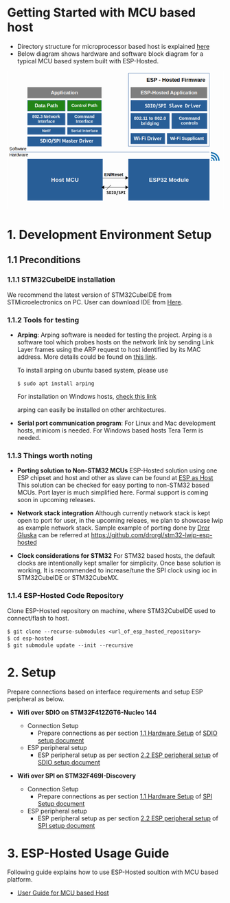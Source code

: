 # Getting Started with MCU based host
- Directory structure for microprocessor based host is explained [here](directory_structure.md)
- Below diagram shows hardware and software block diagram for a typical MCU based system built with ESP-Hosted.

![ESP-Hosted Block Diagram](./MCU_based_design.png)

# 1. Development Environment Setup

## 1.1 Preconditions

### 1.1.1 STM32CubeIDE installation

We recommend the latest version of STM32CubeIDE from STMicroelectronics on PC. User can download IDE from [Here](https://www.st.com/en/development-tools/stm32cubeide.html#get-software).

### 1.1.2 Tools for testing
* **Arping**:
	Arping software is needed for testing the project.
	Arping is a software tool which probes hosts on the network link by sending Link Layer frames using the ARP request to host identified by its MAC address. More details could be found on [this link](https://devconnected.com/arping-command-on-linux-explained/).

	To install arping on ubuntu based system, please use
	```
	$ sudo apt install arping
	```
	For installation on Windows hosts, [check this link](https://elifulkerson.com/projects/arp-ping.php)

	arping can easily be installed on other architectures.

* **Serial port communication program**:
	For Linux and Mac development hosts, minicom is needed. For Windows based hosts Tera Term is needed.

### 1.1.3 Things worth noting
* **Porting solution to Non-STM32 MCUs**
	ESP-Hosted solution using one ESP chipset and host and other as slave can be found at [ESP as Host](https://github.com/espressif/esp-hosted/issues/186#issuecomment-1429252815)
	This solution can be checked for easy porting to non-STM32 based MCUs. Port layer is much simplified here. Formal support is coming soon in upcoming releases.

* **Network stack integration**
	Although currently network stack is kept open to port for user, in the upcoming releaes, we plan to showcase lwip as example network stack.
	Sample example of porting done by [Dror Gluska](https://github.com/drorgl) can be referred at https://github.com/drorgl/stm32-lwip-esp-hosted

* **Clock considerations for STM32**
	For STM32 based hosts, the default clocks are intentionally kept smaller for simplicity. Once base solution is working, It is recommended to increase/tune the SPI clock using ioc in STM32CubeIDE or STM32CubeMX.

### 1.1.4 ESP-Hosted Code Repository
Clone ESP-Hosted repository on machine, where STM32CubeIDE used to connect/flash to host.
```
$ git clone --recurse-submodules <url_of_esp_hosted_repository>
$ cd esp-hosted
$ git submodule update --init --recursive
```

# 2. Setup

Prepare connections based on interface requirements and setup ESP peripheral as below.

* **Wifi over SDIO on STM32F412ZGT6-Nucleo 144**
	* Connection Setup
		* Prepare connections as per section [1.1 Hardware Setup](SDIO_setup.md#11-hardware-setupconnections) of [SDIO setup document](SDIO_setup.md)
	* ESP peripheral setup
		* ESP peripheral setup as per section [2.2 ESP peripheral setup](SDIO_setup.md#22-setup) of [SDIO setup document](SDIO_setup.md)

* **Wifi over SPI on STM32F469I-Discovery**
	* Connection Setup
		* Prepare connections as per section [1.1 Hardware Setup](SPI_setup.md#11-hardware-setupconnections) of [SPI Setup document](SPI_setup.md)
	* ESP peripheral setup
		* ESP peripheral setup as per section [2.2 ESP peripheral setup](SPI_setup.md#22-setup) of [SPI setup document](SPI_setup.md)

# 3. ESP-Hosted Usage Guide
Following guide explains how to use ESP-Hosted soultion with MCU based platform.
* [User Guide for MCU based Host](./Getting_started.md)

